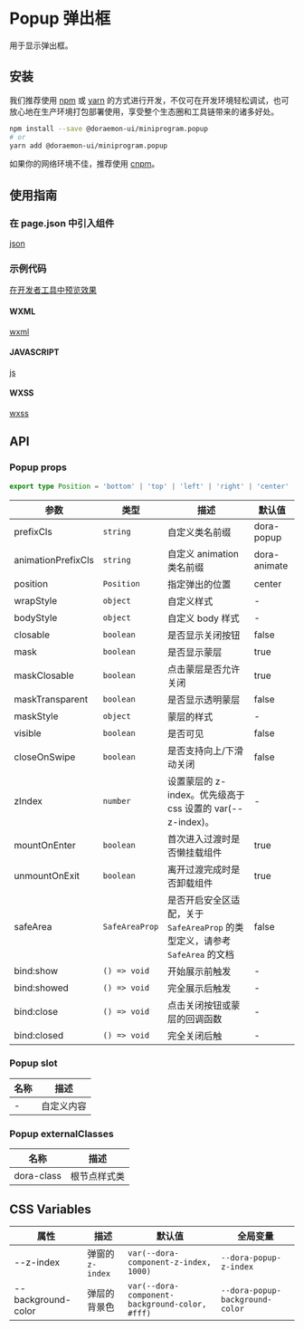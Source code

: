 # Popup 弹出框

用于显示弹出框。

## 安装

我们推荐使用 [npm](https://www.npmjs.com) 或 [yarn](https://yarnpkg.com) 的方式进行开发，不仅可在开发环境轻松调试，也可放心地在生产环境打包部署使用，享受整个生态圈和工具链带来的诸多好处。

```bash
npm install --save @doraemon-ui/miniprogram.popup
# or
yarn add @doraemon-ui/miniprogram.popup
```

如果你的网络环境不佳，推荐使用 [cnpm](https://cnpmjs.org)。

## 使用指南

### 在 page.json 中引入组件

[json](./playground/pages/index/index.json ':include :type=code')

### 示例代码

[在开发者工具中预览效果](https://developers.weixin.qq.com/s/otvnS8mz7GQ3)

<!-- tabs:start -->

#### **WXML**

[wxml](./playground/pages/index/index.wxml ':include :type=code')

#### **JAVASCRIPT**

[js](./playground/pages/index/index.js ':include :type=code')

#### **WXSS**

[wxss](./playground/pages/index/index.wxss ':include :type=code')

<!-- tabs:end -->

## API

### Popup props

```ts
export type Position = 'bottom' | 'top' | 'left' | 'right' | 'center'
```

| 参数 | 类型 | 描述 | 默认值 |
| --- | --- | --- | --- |
| prefixCls | `string` | 自定义类名前缀 | dora-popup |
| animationPrefixCls | `string` | 自定义 animation 类名前缀 | dora-animate |
| position | `Position` | 指定弹出的位置 | center |
| wrapStyle | `object` | 自定义样式 | - |
| bodyStyle | `object` | 自定义 body 样式 | - |
| closable | `boolean` | 是否显示关闭按钮 | false |
| mask | `boolean` | 是否显示蒙层 | true |
| maskClosable | `boolean` | 点击蒙层是否允许关闭 | true |
| maskTransparent | `boolean` | 是否显示透明蒙层 | false |
| maskStyle | `object` | 蒙层的样式 | - |
| visible | `boolean` | 是否可见 | false |
| closeOnSwipe | `boolean` | 是否支持向上/下滑动关闭 | false |
| zIndex | `number` | 设置蒙层的 z-index。优先级高于 css 设置的 var(--z-index)。 | - |
| mountOnEnter | `boolean` | 首次进入过渡时是否懒挂载组件 | true |
| unmountOnExit | `boolean` | 离开过渡完成时是否卸载组件 | true |
| safeArea | `SafeAreaProp` | 是否开启安全区适配，关于 `SafeAreaProp` 的类型定义，请参考 `SafeArea` 的文档 | false |
| bind:show | `() => void` | 开始展示前触发 | - |
| bind:showed | `() => void` | 完全展示后触发 | - |
| bind:close | `() => void` | 点击关闭按钮或蒙层的回调函数 | - |
| bind:closed | `() => void` | 完全关闭后触 | - |

### Popup slot

| 名称 | 描述       |
| ---- | ---------- |
| -    | 自定义内容 |

### Popup externalClasses

| 名称 | 描述 |
| --- | --- |
| dora-class | 根节点样式类 |

## CSS Variables

| 属性 | 描述 | 默认值 | 全局变量 |
| --- | --- | --- | --- |
| --z-index | 弹窗的 `z-index` | `var(--dora-component-z-index, 1000)` | `--dora-popup-z-index` |
| --background-color | 弹层的背景色 | `var(--dora-component-background-color, #fff)` | `--dora-popup-background-color` |
